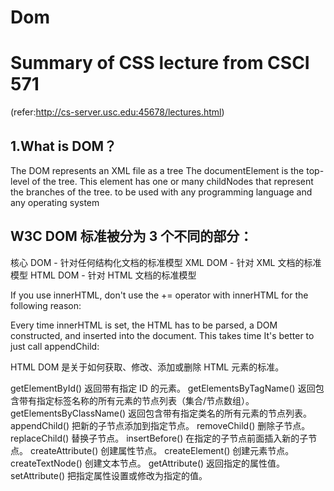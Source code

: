 # Dom
# Summary of CSS lecture from CSCI 571 
(refer:http://cs-server.usc.edu:45678/lectures.html)
## 1.What is DOM？

The DOM represents an XML file as a tree
The documentElement is the top-level of the tree.
This element has one or many childNodes that represent the branches of the tree.
to be used with any programming language and any operating system

## W3C DOM 标准被分为 3 个不同的部分：

核心 DOM - 针对任何结构化文档的标准模型
XML DOM - 针对 XML 文档的标准模型
HTML DOM - 针对 HTML 文档的标准模型

If you use innerHTML, don't use the += operator with innerHTML for the following reason:

Every time innerHTML is set, the HTML has to be parsed, a DOM constructed, and inserted into the document. This takes time
It's better to just call appendChild:

HTML DOM 是关于如何获取、修改、添加或删除 HTML 元素的标准。


getElementById()	返回带有指定 ID 的元素。
getElementsByTagName()	返回包含带有指定标签名称的所有元素的节点列表（集合/节点数组）。
getElementsByClassName()	返回包含带有指定类名的所有元素的节点列表。
appendChild()	把新的子节点添加到指定节点。
removeChild()	删除子节点。
replaceChild()	替换子节点。
insertBefore()	在指定的子节点前面插入新的子节点。
createAttribute()	创建属性节点。
createElement()	创建元素节点。
createTextNode()	创建文本节点。
getAttribute()	返回指定的属性值。
setAttribute()	把指定属性设置或修改为指定的值。
